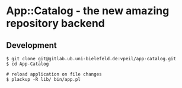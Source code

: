 # App::Catalog - the new amazing repository backend

## Development
	
	$ git clone git@gitlab.ub.uni-bielefeld.de:vpeil/app-catalog.git
	$ cd App-Catalog
	
	# reload application on file changes
	$ plackup -R lib/ bin/app.pl
